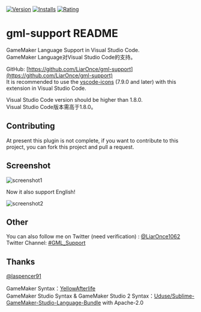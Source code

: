 [![Version](https://vsmarketplacebadge.apphb.com/version/liaronce.gml-support.svg)](https://marketplace.visualstudio.com/items?itemName=liaronce.gml-support)
[![Installs](https://vsmarketplacebadge.apphb.com/installs-short/liaronce.gml-support.svg)](https://marketplace.visualstudio.com/items?itemName=liaronce.gml-support)
[![Rating](https://vsmarketplacebadge.apphb.com/rating/liaronce.gml-support.svg)](https://marketplace.visualstudio.com/items?itemName=liaronce.gml-support)

# gml-support README

GameMaker Language Support in Visual Studio Code.  
GameMaker Language对Visual Studio Code的支持。  

GitHub: [https://github.com/LiarOnce/gml-support](https://github.com/LiarOnce/gml-support)  
It is recommended to use the [vscode-icons](https://github.com/vscode-icons/vscode-icons) (7.9.0 and later) with this extension in Visual Studio Code.  

Visual Studio Code version should be higher than 1.8.0.    
Visual Studio Code版本需高于1.8.0。  

## Contributing

At present this plugin is not complete, if you want to contribute to this project, you can fork this project and pull a request.

## Screenshot

![screenshot1](https://ooo.0o0.ooo/2017/05/29/592bb111b28f4.gif)

Now it also support English!

![screenshot2](https://ooo.0o0.ooo/2017/05/29/592bb10e83c41.gif)

## Other

You can also follow me on Twitter (need verification) : [@LiarOnce1062](https://twitter.com/LiarOnce1062)  
Twitter Channel: [#GML_Support](https://twitter.com/hashtag/GML_Support)

## Thanks

[@laspencer91](https://github.com/laspencer91)

GameMaker Syntax：[YellowAfterlife](https://yal.cc/notepad-syntax-highlighting-for-gamemaker-81/)  
GameMaker Studio Syntax & GameMaker Studio 2 Syntax：[Uduse/Sublime-GameMaker-Studio-Language-Bundle](https://github.com/Uduse/Sublime-GameMaker-Studio-Language-Bundle)  with Apache-2.0
